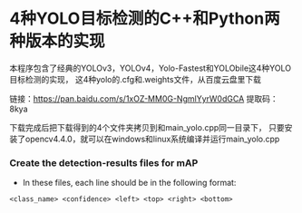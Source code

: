 # 4种YOLO目标检测的C++和Python两种版本的实现
本程序包含了经典的YOLOv3，YOLOv4，Yolo-Fastest和YOLObile这4种YOLO目标检测的实现，
这4种yolo的.cfg和.weights文件，从百度云盘里下载

链接：https://pan.baidu.com/s/1xOZ-MM0G-NgmlYyrW0dGCA 
提取码：8kya 

下载完成后把下载得到的4个文件夹拷贝到和main_yolo.cpp同一目录下，
只要安装了opencv4.4.0，就可以在windows和linux系统编译并运行main_yolo.cpp

### Create the detection-results files for mAP
- In these files, each line should be in the following format:

```
<class_name> <confidence> <left> <top> <right> <bottom>
```
